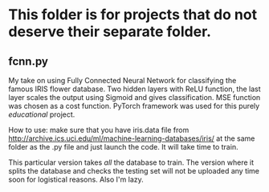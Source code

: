 # This folder is for projects that do not deserve their separate folder.
## fcnn.py 
My take on using Fully Connected Neural Network for classifying the famous IRIS flower database. Two hidden layers with ReLU function,
the last layer scales the output using Sigmoid and gives classification. MSE function was chosen as a cost function. PyTorch framework was used 
for this purely _educational_ project. 

How to use: make sure that you have iris.data file from http://archive.ics.uci.edu/ml/machine-learning-databases/iris/ at the same folder as the .py file and just launch the code. It will take time to train. 

This particular version takes _all_ the database to train. The version where it splits the database and checks the testing set will not be uploaded any time soon for logistical reasons. Also I'm lazy. 

